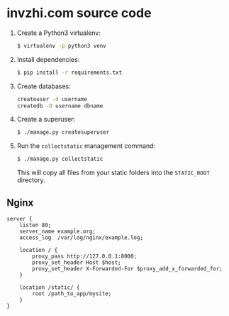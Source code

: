 # invzhi.com source code

1. Create a Python3 virtualenv:

   ```bash
   $ virtualenv -p python3 venv
   ```

2. Install dependencies:

   ```bash
   $ pip install -r requirements.txt
   ```

3. Create databases:

   ```bash
   createuser -d username
   createdb -O username dbname
   ```

4. Create a superuser:

   ```bash
   $ ./manage.py createsuperuser
   ```

5. Run the `collectstatic` management command:

   ```bash
   $ ./manage.py collectstatic
   ```

   This will copy all files from your static folders into the `STATIC_ROOT` directory.

## Nginx

```nginx
server {
    listen 80;
    server_name example.org;
    access_log  /var/log/nginx/example.log;

    location / {
        proxy_pass http://127.0.0.1:8000;
        proxy_set_header Host $host;
        proxy_set_header X-Forwarded-For $proxy_add_x_forwarded_for;
    }
  
    location /static/ {
        root /path_to_app/mysite;
    }
}
```